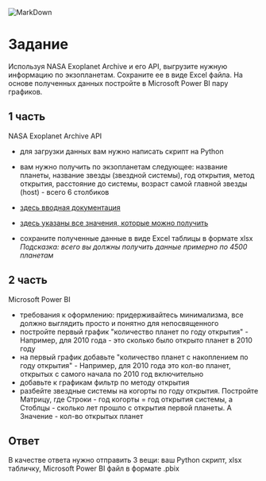 ![MarkDown](https://github.com/vit050587/Python-for-Data-Science/blob/master/nasa.png)
# Задание
Используя NASA Exoplanet Archive и его API, выгрузите нужную информацию по экзопланетам. Сохраните ее в виде Excel файла. На основе полученных данных постройте в Microsoft Power BI пару графиков.
## 1 часть
NASA Exoplanet Archive API
* для загрузки данных вам нужно написать скрипт на Python
* вам нужно получить по экзопланетам следующее: название планеты, название звезды (звездной системы), год открытия, метод открытия, расстояние до системы, возраст самой главной звезды (host) - всего 6 столбиков
* [здесь вводная документация](https://exoplanetarchive.ipac.caltech.edu/docs/program_interfaces.html)

* [здесь указаны все значения, которые можно получить](https://exoplanetarchive.ipac.caltech.edu/docs/API_PS_columns.html#sysdata)

* сохраните полученные данные в виде Excel таблицы в формате xlsx
*Подсказка: всего вы должны получить данные примерно по 4500 планетам*
## 2 часть
Microsoft Power BI
* требования к оформлению: придерживайтесь минимализма, все должно выглядить просто и понятно для непосвященного
* постройте первый график "количество планет по году открытия" - Например, для 2010 года - это сколько было открыто планет в 2010 году
* на первый график добавьте "количество планет с накоплением по году открытия" - Например, для 2010 года это кол-во планет, открытых с самого начала по 2010 год включительно
* добавьте к графикам фильтр по методу открытия
* разбейте звездные системы на когорты по году открытия. Постройте Матрицу, где Строки - год когорты = год открытия системы, а Стоблцы - сколько лет прошло с открытия первой планеты. А Значение - кол-во открытых планет
## Ответ
В качестве ответа нужно отправить 3 вещи: ваш Python скрипт, xlsx табличку, Microsoft Power BI файл в формате .pbix
